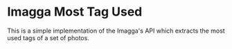 # Imagga Most Tag Used
This is a simple implementation of the Imagga's API which extracts the most used tags of a set of photos.
